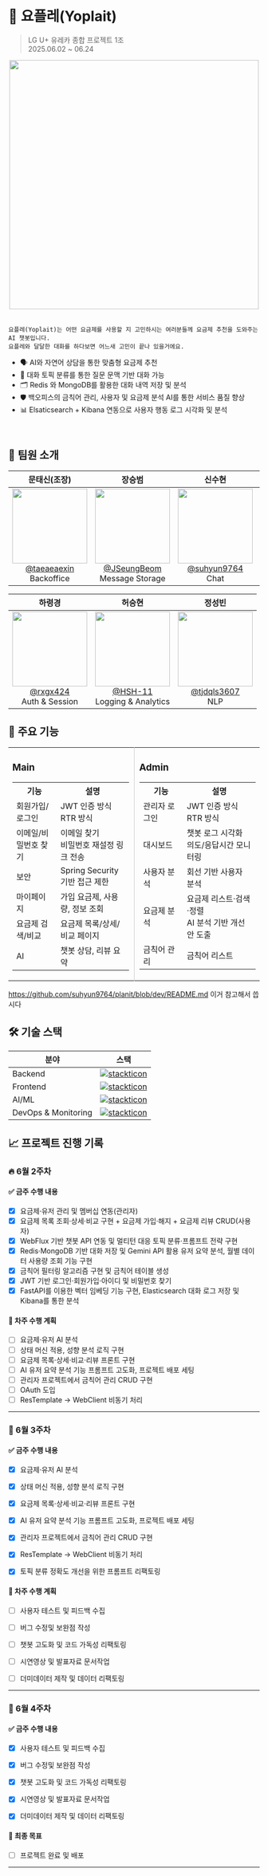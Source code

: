 # 🍦 요플레(Yoplait)

> LG U+ 유레카 종합 프로젝트 1조  
> 2025.06.02 ~ 06.24

<div align="center">
  
<img src="https://github.com/user-attachments/assets/72ec3f69-a537-485c-b028-0e82770c92f8" height=500 width=500>

</div>

</br>

```
요플레(Yoplait)는 어떤 요금제를 사용할 지 고민하시는 여러분들께 요금제 추천을 도와주는 AI 챗봇입니다.
요플레와 달달한 대화를 하다보면 어느새 고민이 끝나 있을거에요.
```

- 🗣️ AI와 자연어 상담을 통한 맞춤형 요금제 추천  
- 🧠 대화 토픽 분류를 통한 질문 문맥 기반 대화 가능  
- 🗂️ Redis 와 MongoDB를 활용한 대화 내역 저장 및 분석  
- 🛡️ 백오피스의 금칙어 관리, 사용자 및 요금제 분석 AI를 통한 서비스 품질 향상  
- 📊 Elsaticsearch + Kibana 연동으로 사용자 행동 로그 시각화 및 분석

</br>

## 👥 팀원 소개

| 문태신(조장) | 장승범 | 신수현 | 이도연 |
|:--:|:--:|:--:|:--:|
| <img src="https://github.com/user-attachments/assets/cdad3cfb-bf0d-4388-a11e-44af0620193a" heigth=150 width=150> <br/> [@taeaeaexin](https://github.com/taeaeaexin) </br> Backoffice |  <img src="https://github.com/user-attachments/assets/d0157a3c-ef7d-4343-93ce-4b7cbcb9f439" heigth=150 width=150> <br/> [@JSeungBeom](https://github.com/JSeungBeom) <br/> Message Storage |  <img src="https://github.com/user-attachments/assets/f888c69e-4453-43fe-b1da-0e386d3f48da" heigth=150 width=150> <br/> [@suhyun9764](https://github.com/suhyun9764) <br/> Chat |  <img src="https://i.imgur.com/2MNf32S.png" heigth=150 width=150> <br/> [@doyeonLee-Luna](https://github.com/doyeonLee-Luna) <br/> Product |

|하령경|허승현|정성빈|
|:-:|:-:|:-:|
| <img src="https://github.com/user-attachments/assets/61d26e87-3fb4-4099-a698-03b5b3e314da" height=150 width=150> <br/> [@rxgx424](https://github.com/rxgx424) <br/> Auth & Session | <img src="https://github.com/user-attachments/assets/0ae674b1-7fe3-463b-81b5-04336f694968" height=150 width=150> <br/> [@HSH-11](https://github.com/HSH-11) <br/> Logging & Analytics | <img src="https://github.com/user-attachments/assets/8cd0c571-acbe-4f7b-b36c-0f78f1d0fbd2" height=150 width=150> <br/> [@tjdqls3607](https://github.com/tjdqls3607) <br/> NLP |

## 🚀 주요 기능

<table>
<tr>
<td style="width: 49%; vertical-align: top; border-right: 1px solid #ccc; padding-right: 10px;">

<h3>Main</h3>

<table>
<tr><th>기능</th><th>설명</th></tr>
<tr><td>회원가입/로그인</td><td>JWT 인증 방식<br>RTR 방식</td></tr>
<tr><td>이메일/비밀번호 찾기</td><td>이메일 찾기<br>비밀번호 재설정 링크 전송</td></tr>
<tr><td>보안</td><td>Spring Security 기반 접근 제한</td></tr>
<tr><td>마이페이지</td><td>가입 요금제, 사용량, 정보 조회</td></tr>
<tr><td>요금제 검색/비교</td><td>요금제 목록/상세/비교 페이지</td></tr>
<tr><td>AI</td><td>챗봇 상담, 리뷰 요약</td></tr>
</table>

</td>

<td style="width: 49%; vertical-align: top; padding-left: 10px;">

<h3>Admin</h3>

<table>
<tr><th>기능</th><th>설명</th></tr>
<tr><td>관리자 로그인</td><td>JWT 인증 방식<br>RTR 방식</td></tr>
<tr><td>대시보드</td><td>챗봇 로그 시각화<br>의도/응답시간 모니터링</td></tr>
<tr><td>사용자 분석</td><td>회선 기반 사용자 분석</td></tr>
<tr><td>요금제 분석</td><td>요금제 리스트·검색·정렬<br>AI 분석 기반 개선안 도출</td></tr>
<tr><td>금칙어 관리</td><td>금칙어 리스트</td></tr>
</table>

</td>
</tr>
</table>



https://github.com/suhyun9764/planit/blob/dev/README.md
이거 참고해서 씁시다

## 🛠️ 기술 스택
<div align="center">

| 분야 | 스택 |
| - | - |
| Backend | [![stackticon](https://firebasestorage.googleapis.com/v0/b/stackticon-81399.appspot.com/o/images%2F1750320970954?alt=media&token=930c4d9b-06ba-43f8-a395-c956d01ebb9b)](https://github.com/msdio/stackticon) |
| Frontend | [![stackticon](https://firebasestorage.googleapis.com/v0/b/stackticon-81399.appspot.com/o/images%2F1750321043857?alt=media&token=afc93f42-9d5e-4e6d-bf1a-a67ffd8e5cbd)](https://github.com/msdio/stackticon) |
| AI/ML | [![stackticon](https://firebasestorage.googleapis.com/v0/b/stackticon-81399.appspot.com/o/images%2F1750321207033?alt=media&token=83196575-12ff-49fc-ab10-e98bb19c3bc9)](https://github.com/msdio/stackticon) |
| DevOps & Monitoring | [![stackticon](https://firebasestorage.googleapis.com/v0/b/stackticon-81399.appspot.com/o/images%2F1750321248550?alt=media&token=b447ee61-68af-4528-9439-aeeeff93ccfb)](https://github.com/msdio/stackticon) |

</div>


## 📈 프로젝트 진행 기록

### 🔥 6월 2주차

<div align="center">


</div>

#### ✅ 금주 수행 내용
- [x] 요금제·유저 관리 및 멤버십 연동(관리자)
- [x] 요금제 목록 조회·상세·비교 구현 + 요금제 가입·해지 + 요금제 리뷰 CRUD(사용자)
- [x] WebFlux 기반 챗봇 API 연동 및 멀티턴 대응 토픽 분류·프롬프트 전략 구현
- [x] Redis·MongoDB 기반 대화 저장 및 Gemini API 활용 유저 요약 분석, 월별 데이터 사용량 조회 기능 구현
- [x] 금칙어 필터링 알고리즘 구현 및 금칙어 테이블 생성
- [x] JWT 기반 로그인·회원가입·아이디 및 비밀번호 찾기
- [x] FastAPI를 이용한 벡터 임베딩 기능 구현, Elasticsearch 대화 로그 저장 및 Kibana를 통한 분석

#### 🚧 차주 수행 계획
- [ ] 요금제·유저 AI 분석
- [ ] 상태 머신 적용, 성향 분석 로직 구현
- [ ] 요금제 목록·상세·비교·리뷰 프론트 구현
- [ ] AI 유저 요약 분석 기능 프롬프트 고도화, 프로젝트 배포 세팅
- [ ] 관리자 프로젝트에서 금칙어 관리 CRUD 구현
- [ ] OAuth 도입
- [ ] ResTemplate -> WebClient 비동기 처리

---

### 🎯 6월 3주차

<div align="center">


</div>

#### ✅ 금주 수행 내용
- [x] 요금제·유저 AI 분석
- [x] 상태 머신 적용, 성향 분석 로직 구현
- [x] 요금제 목록·상세·비교·리뷰 프론트 구현
- [x] AI 유저 요약 분석 기능 프롬프트 고도화, 프로젝트 배포 세팅
- [x] 관리자 프로젝트에서 금칙어 관리 CRUD 구현
- [x] ResTemplate -> WebClient 비동기 처리
- [x] 토픽 분류 정확도 개선을 위한 프롬프트 리팩토링


#### 🚧 차주 수행 계획
- [ ] 사용자 테스트 및 피드백 수집
- [ ] 버그 수정및 보완점 작성
- [ ] 챗봇 고도화 및 코드 가독성 리팩토링
- [ ] 시연영상 및 발표자료 문서작업
- [ ] 더미데이터 제작 및 데이터 리팩토링


---

### 🎯 6월 4주차

<div align="center">


</div>

#### ✅ 금주 수행 내용
- [x] 사용자 테스트 및 피드백 수집
- [x] 버그 수정및 보완점 작성
- [x] 챗봇 고도화 및 코드 가독성 리팩토링
- [x] 시연영상 및 발표자료 문서작업
- [x] 더미데이터 제작 및 데이터 리팩토링


#### 🎯 최종 목표
- [ ] 프로젝트 완료 및 배포


---
